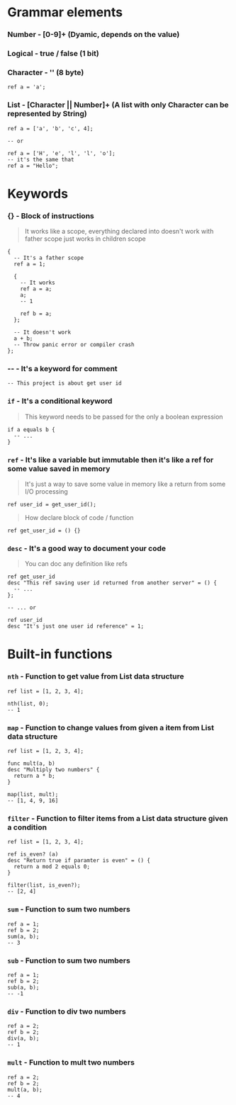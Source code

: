 # Grammar elements

### Number - [0-9]+ (Dyamic, depends on the value)

### Logical - true / false (1 bit)

### Character - '' (8 byte)
```
ref a = 'a';
```

### List - [Character || Number]+ (A list with only Character can be represented by String)
```
ref a = ['a', 'b', 'c', 4];

-- or

ref a = ['H', 'e', 'l', 'l', 'o'];
-- it's the same that
ref a = "Hello";
```

# Keywords

### {} - Block of instructions
> It works like a scope, everything declared into doesn't work with father scope just works in children scope
```
{
  -- It's a father scope
  ref a = 1;

  {
    -- It works
    ref a = a;
    a;
    -- 1

    ref b = a;
  };

  -- It doesn't work
  a + b;
  -- Throw panic error or compiler crash
};
``` 

### -- - It's a keyword for comment
```
-- This project is about get user id
```

### `if` - It's a conditional keyword
> This keyword needs to be passed for the only a boolean expression
```
if a equals b {
  -- ...
}
```

### `ref` - It's like a variable but immutable then it's like a ref for some value saved in memory
> It's just a way to save some value in memory like a return from some I/O processing
```
ref user_id = get_user_id();
```
> How declare block of code / function
```
ref get_user_id = () {}
```

### `desc` - It's a good way to document your code
> You can doc any definition like refs
```
ref get_user_id
desc "This ref saving user id returned from another server" = () {
  -- ...
};

-- ... or

ref user_id
desc "It's just one user id reference" = 1;
```

# Built-in functions
### `nth` - Function to get value from List data structure
```
ref list = [1, 2, 3, 4];

nth(list, 0);
-- 1
```

### `map` - Function to change values from given a item from List data structure
```
ref list = [1, 2, 3, 4];

func mult(a, b)
desc "Multiply two numbers" {
  return a * b;
}

map(list, mult);
-- [1, 4, 9, 16]
```

### `filter` - Function to filter items from a List data structure given a condition
```
ref list = [1, 2, 3, 4];

ref is_even? (a)
desc "Return true if paramter is even" = () {
  return a mod 2 equals 0;
}

filter(list, is_even?);
-- [2, 4]
```

### `sum` - Function to sum two numbers
```
ref a = 1;
ref b = 2;
sum(a, b);
-- 3
```

### `sub` - Function to sum two numbers
```
ref a = 1;
ref b = 2;
sub(a, b);
-- -1
```

### `div` - Function to div two numbers
```
ref a = 2;
ref b = 2;
div(a, b);
-- 1
```

### `mult` - Function to mult two numbers
```
ref a = 2;
ref b = 2;
mult(a, b);
-- 4
```
